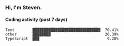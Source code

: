 ### Hi, I'm Steven.

#### Coding activity (past 7 days)
```
Text        ▓▓▓▓▓▓▓▓▓▓▓▓▓▓▓▓▓▓▓▓▓▓▓▓▓▓▓▓▓▓  70.41%
other       ▓▓▓▓▓▓▓▓                        20.39%
TypeScript  ▓▓▓                              9.20%
```
